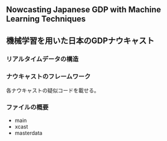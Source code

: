 ## Nowcasting Japanese GDP with Machine Learning Techniques
## 機械学習を用いた日本のGDPナウキャスト

### リアルタイムデータの構造

### ナウキャストのフレームワーク
各ナウキャストの疑似コードを載せる。

### ファイルの概要
* main
* xcast
* masterdata

